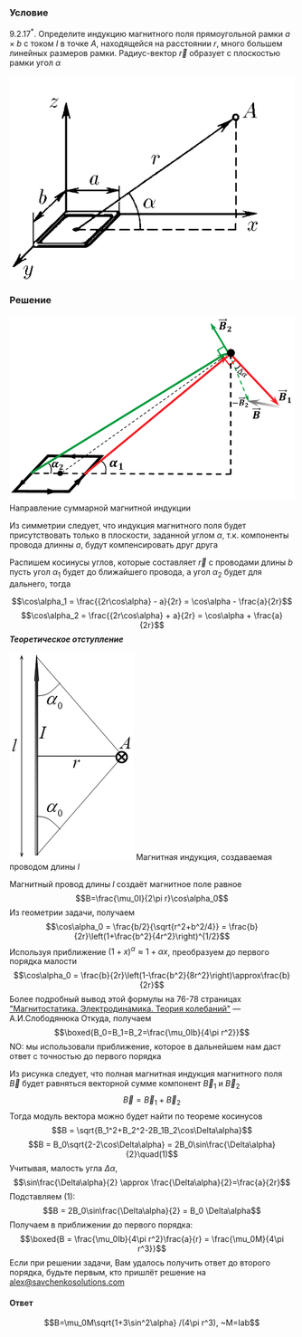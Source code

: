 ###  Условие 

$9.2.17^*.$ Определите индукцию магнитного поля прямоугольной рамки $a \times b$ с током $I$ в точке $A$, находящейся на расстоянии $r$, много большем линейных размеров рамки. Радиус-вектор $\vec{r}$ образует с плоскостью рамки угол $\alpha$ 

![ К задаче $9.2.17^*$ |574x411, 39%](../../img/9.2.17/statement.png)

### Решение

![ Направление суммарной магнитной индукции |833x545, 59%](../../img/9.2.17/9.2.17_1.png)  Направление суммарной магнитной индукции 

Из симметрии следует, что индукция магнитного поля будет присутствовать только в плоскости, заданной углом $\alpha$, т.к. компоненты провода длинны $a$, будут компенсировать друг друга

Распишем косинусы углов, которые составляет $\vec{r}$ с проводами длины $b$ пусть угол $\alpha_1$ будет до ближайшего провода, а угол $\alpha_2$ будет для дальнего, тогда 

$$\cos\alpha_1 = \frac{{2r\cos\alpha} - a}{2r} = \cos\alpha - \frac{a}{2r}$$ $$\cos\alpha_2 = \frac{{2r\cos\alpha} + a}{2r} = \cos\alpha + \frac{a}{2r}$$ **_Теоретическое отступление_**

![ Магнитная индукция, создаваемая проводом длины $l$ |220x368, 24%](../../img/9.2.17/9.2.17_2.png)  Магнитная индукция, создаваемая проводом длины $l$ 

Магнитный провод длины $l$ создаёт магнитное поле равное $$B=\frac{\mu_0I}{2\pi r}\cos\alpha_0$$ Из геометрии задачи, получаем $$\cos\alpha_0 = \frac{b/2}{\sqrt{r^2+b^2/4}} = \frac{b}{2r}\left(1+\frac{b^2}{4r^2}\right)^{1/2}$$ Используя приближение $(1+x)^\alpha\approx1+\alpha x$, преобразуем до первого порядка малости $$\cos\alpha_0 = \frac{b}{2r}\left(1-\frac{b^2}{8r^2}\right)\approx\frac{b}{2r}$$ Более подробный вывод этой формулы на 76-78 страницах ["Магнитостатика. Электродинамика. Теория колебаний"](http://belpho.org/books/Magnitostatika.pdf) — А.И.Слободянюка Откуда, получаем $$\boxed{B_0=B_1=B_2=\frac{\mu_0Ib}{4\pi r^2}}$$ NO: мы использовали приближение, которое в дальнейшем нам даст ответ с точностью до первого порядка

Из рисунка следует, что полная магнитная индукция магнитного поля $\vec{B}$ будет равняться векторной сумме компонент $\vec{B}_1$ и $\vec{B}_2$ $$\vec{B}=\vec{B}_1+\vec{B}_2$$ Тогда модуль вектора можно будет найти по теореме косинусов $$B = \sqrt{B_1^2+B_2^2-2B_1B_2\cos\Delta\alpha}$$ $$B = B_0\sqrt{2-2\cos\Delta\alpha} = 2B_0\sin\frac{\Delta\alpha}{2}\quad(1)$$ Учитывая, малость угла $\Delta \alpha$, $$\sin\frac{\Delta\alpha}{2} \approx \frac{\Delta\alpha}{2}=\frac{a}{2r}$$ Подставляем $(1)$: $$B = 2B_0\sin\frac{\Delta\alpha}{2} = B_0 \Delta\alpha$$ Получаем в приближении до первого порядка: $$\boxed{B = \frac{\mu_0Ib}{4\pi r^2}\frac{a}{r} = \frac{\mu_0M}{4\pi r^3}}$$ Если при решении задачи, Вам удалось получить ответ до второго порядка, будьте первым, кто пришлёт решение на [alex@savchenkosolutions.com](mailto:alex@savchenkosolutions.com)

#### Ответ

$$B=\mu_0M\sqrt{1+3\sin^2\alpha} /(4\pi r^3), ~M=Iab$$ 
